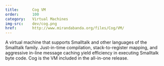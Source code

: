 ```yaml
---
title:      Cog VM
order:      100
category:   Virtual Machines
img-src:    dev/cog.png
href:       http://www.mirandabanda.org/files/Cog/VM/
---
```

A virtual machine that supports Smalltalk and other languages of
the Smalltalk family. Just-in-time compilation, stack-to-register mapping, and
aggressive in-line message caching yield efficiency in executing Smalltalk
byte code. Cog is the VM included in the all-in-one release.
